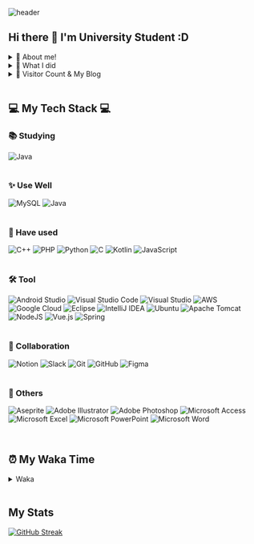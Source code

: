 ![header](https://capsule-render.vercel.app/api?type=waving&color=auto&height=300&section=header&text=YoungJoo%20Kim&fontSize=90)

## Hi there 👋 I'm University Student :D

<details>
<summary> 🌱 About me! </summary>
 
 > <strong></strong> Love eating delicous food 🍴, cooking 🍳, play guitar 🎸, game 🎮 </br>
 > <strong></strong> I hope to develop every assist things or funny things 😁

</details>

<details>
<summary> 💎 What I did </summary>

| Date | content | link |
|------|---------|------|
|2018.03 - 2018.06| Coding study | |
|2019.08 - 2020.04| Study for English in the U.S.A(University of Florida)| |
|2021.04 - 2021.08| Study of Searching for Dream | |
|2021.07 - 2021.08| Attended a special lecture series about AI | |
|2021.08| Got an excellence award for AI idea competition | |
|2021.09| Attended a special lecture about Android | |
|2021.09 - 2022.| Alogorithm Study| |
|2021.10 - 2022.03| Android Study| |
|2021.10 - 2022.09| Volunteer Club CPU | |
|2022.01| Attended a special lecture about Figma | |
|2022.01 - 2022.03| Solution Challenge - nougly| |
|2022.05 - 2022.07| Vue Study | |
|2021.09 - 2022.06 | Startup Clup Mondays member | |
|2022.05 - 2022.09| JavaScript Deep Study | |
|2022.08| Got certificate about 2022 Student promising start-up team 300 competition in growth track | |
|2022.10 - 2022.11| AWS Study | |
|2023.01| Got accepted to Microsoft Word Expert(Office 2016) and Microsoft PowerPoint(Office 2016) | |
|2022.06 - 2023.01| Startup Clup Mondays representative | |
|2022.08 - 2023.01| prepare for the U.S.A. internship(K-MOVE) - Stop  | |
|2021.09 - 2023.02| GDSC | |
|2023.02 - 2023.07| Multi Campus Backend Course Java 10th | |
|2023.05| Got an excellence award for K-Digital Training Hackathon 4th | |

</div>
</details>

<details>
<summary> 👋 Visitor Count & My Blog </summary>
</br>

[![Hits](https://hits.seeyoufarm.com/api/count/incr/badge.svg?url=https%3A%2F%2Fgithub.com%2FK-0joo&count_bg=%2379C83D&title_bg=%23FFA34A&icon=instacart.svg&icon_color=%23E7E7E7&title=VISITS&edge_flat=false)](https://hits.seeyoufarm.com)   

[![Tistory Badge](https://img.shields.io/badge/Tech%20Blog-555263?style=flat&logoColor=white)](https://kimeyou.tistory.com/) 

</details>


</br>

## 💻 My Tech Stack 💻


### 📚 Studying
![Java](https://img.shields.io/badge/java-%23ED8B00.svg?style=for-the-badge&logo=java&logoColor=white)
</br></br>

### ✨ Use Well
![MySQL](https://img.shields.io/badge/mysql-%2300f.svg?style=for-the-badge&logo=mysql&logoColor=white)
![Java](https://img.shields.io/badge/java-%23ED8B00.svg?style=for-the-badge&logo=java&logoColor=white)
</br></br>

### 🔎 Have used
![C++](https://img.shields.io/badge/c++-%2300599C.svg?style=for-the-badge&logo=c%2B%2B&logoColor=white)
![PHP](https://img.shields.io/badge/php-%23777BB4.svg?style=for-the-badge&logo=php&logoColor=white)
![Python](https://img.shields.io/badge/python-3670A0?style=for-the-badge&logo=python&logoColor=ffdd54)
![C](https://img.shields.io/badge/c-%2300599C.svg?style=for-the-badge&logo=c&logoColor=white)
![Kotlin](https://img.shields.io/badge/kotlin-%230095D5.svg?style=for-the-badge&logo=kotlin&logoColor=white)
![JavaScript](https://img.shields.io/badge/javascript-%23323330.svg?style=for-the-badge&logo=javascript&logoColor=%23F7DF1E)
</br></br>

### 🛠 Tool
![Android Studio](https://img.shields.io/badge/Android%20Studio-3DDC84.svg?style=for-the-badge&logo=android-studio&logoColor=white)
![Visual Studio Code](https://img.shields.io/badge/Visual%20Studio%20Code-0078d7.svg?style=for-the-badge&logo=visual-studio-code&logoColor=white)
![Visual Studio](https://img.shields.io/badge/Visual%20Studio-5C2D91.svg?style=for-the-badge&logo=visual-studio&logoColor=white)
![AWS](https://img.shields.io/badge/AWS-%23FF9900.svg?style=for-the-badge&logo=amazon-aws&logoColor=white)
![Google Cloud](https://img.shields.io/badge/GoogleCloud-%234285F4.svg?style=for-the-badge&logo=google-cloud&logoColor=white)
![Eclipse](https://img.shields.io/badge/Eclipse-FE7A16.svg?style=for-the-badge&logo=Eclipse&logoColor=white)
![IntelliJ IDEA](https://img.shields.io/badge/IntelliJIDEA-000000.svg?style=for-the-badge&logo=intellij-idea&logoColor=white)
![Ubuntu](https://img.shields.io/badge/Ubuntu-E95420?style=for-the-badge&logo=ubuntu&logoColor=white)
![Apache Tomcat](https://img.shields.io/badge/apache%20tomcat-%23F8DC75.svg?style=for-the-badge&logo=apache-tomcat&logoColor=black)
![NodeJS](https://img.shields.io/badge/node.js-6DA55F?style=for-the-badge&logo=node.js&logoColor=white)
![Vue.js](https://img.shields.io/badge/vuejs-%2335495e.svg?style=for-the-badge&logo=vuedotjs&logoColor=%234FC08D)
![Spring](https://img.shields.io/badge/spring-%236DB33F.svg?style=for-the-badge&logo=spring&logoColor=white)
</br></br>

### 🎨 Collaboration
![Notion](https://img.shields.io/badge/Notion-%23000000.svg?style=for-the-badge&logo=notion&logoColor=white)
![Slack](https://img.shields.io/badge/Slack-4A154B?style=for-the-badge&logo=slack&logoColor=white)
![Git](https://img.shields.io/badge/git-%23F05033.svg?style=for-the-badge&logo=git&logoColor=white)
![GitHub](https://img.shields.io/badge/github-%23121011.svg?style=for-the-badge&logo=github&logoColor=white)
![Figma](https://img.shields.io/badge/figma-%23F24E1E.svg?style=for-the-badge&logo=figma&logoColor=white)
</br></br>


### 🎈 Others
![Aseprite](https://img.shields.io/badge/Aseprite-FFFFFF?style=for-the-badge&logo=Aseprite&logoColor=#7D929E)
![Adobe Illustrator](https://img.shields.io/badge/adobe%20illustrator-%23FF9A00.svg?style=for-the-badge&logo=adobe%20illustrator&logoColor=white)
![Adobe Photoshop](https://img.shields.io/badge/adobe%20photoshop-%2331A8FF.svg?style=for-the-badge&logo=adobe%20photoshop&logoColor=white)
![Microsoft Access](https://img.shields.io/badge/Microsoft_Access-A4373A?style=for-the-badge&logo=microsoft-access&logoColor=white)
![Microsoft Excel](https://img.shields.io/badge/Microsoft_Excel-217346?style=for-the-badge&logo=microsoft-excel&logoColor=white)
![Microsoft PowerPoint](https://img.shields.io/badge/Microsoft_PowerPoint-B7472A?style=for-the-badge&logo=microsoft-powerpoint&logoColor=white)
![Microsoft Word](https://img.shields.io/badge/Microsoft_Word-2B579A?style=for-the-badge&logo=microsoft-word&logoColor=white)


</br>

## ⏰ My Waka Time

<details>
<summary> Waka </summary>
</br>

<!--START_SECTION:waka-->
![Lines of code](https://img.shields.io/badge/%EC%A0%80%EB%8A%94%20%EC%97%AC%ED%83%9C%EA%B9%8C%EC%A7%80%20-2.4%20million%20%EC%A4%84%EC%9D%98%20%EC%BD%94%EB%93%9C%EB%A5%BC%20%EC%9E%91%EC%84%B1%ED%96%88%EC%96%B4%EC%9A%94.-blue)

**🐱 저의 GitHub 정보에요.** 

> 📦 GitHub의 70.1 kB만큼의 저장소를 사용하고 있어요. 
 > 
> 🏆 35 만큼의 Contributions을 2024년에 했어요
 > 
> 💼 구직중이에요.
 > 
> 📜 19개의 Public Repository를 만들었어요. 
 > 
> 🔑 13개의 Private Repository를 만들었어요. 
 > 
**저는 아침형 인간이에요. 🐤** 

```text
🌞 아침                     582 commits         █████░░░░░░░░░░░░░░░░░░░░   18.76 % 
🌆 낮　                     1732 commits        ██████████████░░░░░░░░░░░   55.83 % 
🌃 저녁                     680 commits         █████░░░░░░░░░░░░░░░░░░░░   21.92 % 
🌙 밤　                     108 commits         █░░░░░░░░░░░░░░░░░░░░░░░░   03.48 % 
```
📅 **제가 가장 생산적인 날은 월요일이에요.** 

```text
월요일                      743 commits         ██████░░░░░░░░░░░░░░░░░░░   23.95 % 
화요일                      341 commits         ███░░░░░░░░░░░░░░░░░░░░░░   10.99 % 
수요일                      605 commits         █████░░░░░░░░░░░░░░░░░░░░   19.50 % 
목요일                      366 commits         ███░░░░░░░░░░░░░░░░░░░░░░   11.80 % 
금요일                      385 commits         ███░░░░░░░░░░░░░░░░░░░░░░   12.41 % 
토요일                      430 commits         ███░░░░░░░░░░░░░░░░░░░░░░   13.86 % 
일요일                      232 commits         ██░░░░░░░░░░░░░░░░░░░░░░░   07.48 % 
```


📊 **저는 이번주를 이렇게 시간을 보냈어요.** 

```text
🕑︎ Timezone: Asia/Seoul

💬 프로그래밍 언어들: 
Java                     59 mins             █████████████████░░░░░░░░   68.34 % 
Mustache                 13 mins             ████░░░░░░░░░░░░░░░░░░░░░   15.62 % 
HTML                     8 mins              ███░░░░░░░░░░░░░░░░░░░░░░   10.15 % 
SQL                      4 mins              █░░░░░░░░░░░░░░░░░░░░░░░░   05.33 % 
Java Properties          0 secs              ░░░░░░░░░░░░░░░░░░░░░░░░░   00.57 % 

🔥 에디터들: 
IntelliJ                 1 hr 26 mins        █████████████████████████   100.00 % 

💻 운영 체제들: 
Windows                  1 hr 26 mins        █████████████████████████   100.00 % 
```

**저는 주로 Java 언어를 사용해요.** 

```text
Java                     9 repos             ████████░░░░░░░░░░░░░░░░░   32.14 % 
HTML                     5 repos             ████░░░░░░░░░░░░░░░░░░░░░   17.86 % 
Python                   3 repos             ███░░░░░░░░░░░░░░░░░░░░░░   10.71 % 
TypeScript               2 repos             ██░░░░░░░░░░░░░░░░░░░░░░░   07.14 % 
JavaScript               1 repo              █░░░░░░░░░░░░░░░░░░░░░░░░   03.57 % 
```




 Last Updated on 01/02/2024 18:33:20 UTC
<!--END_SECTION:waka-->

</details>



</br>

## My Stats
[![GitHub Streak](https://streak-stats.demolab.com?user=K-0joo&theme=gruvbox_duo&border=FFD552)](https://git.io/streak-stats)

<!-- ![Anurag's GitHub stats](https://github-readme-stats.vercel.app/api?username=K-0joo&theme=flag-india&show_icons=true) -->
<p></p>


